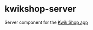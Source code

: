 kwikshop-server
================
Server component for the [Kwik Shop app](https://github.com/FAU-Inf2/kwikshop-android) 